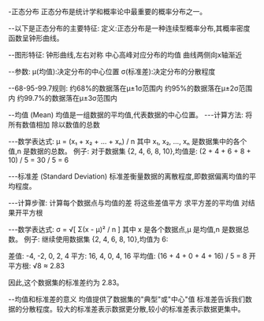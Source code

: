 -正态分布
正态分布是统计学和概率论中最重要的概率分布之一。

--以下是正态分布的主要特征:
定义:正态分布是一种连续型概率分布,其概率密度函数呈钟形曲线。

--图形特征:
钟形曲线,左右对称
中心高峰对应分布的均值
曲线两侧向x轴渐近


--参数:
μ(均值):决定分布的中心位置
σ(标准差):决定分布的分散程度

--68-95-99.7规则:
约68%的数据落在μ±1σ范围内
约95%的数据落在μ±2σ范围内
约99.7%的数据落在μ±3σ范围内


--均值 (Mean)
均值是一组数据的平均值,代表数据的中心位置。
---计算方法:
将所有数值相加
除以数值的总数

---数学表达式:
μ = (x₁ + x₂ + ... + xₙ) / n
其中 x₁, x₂, ..., xₙ 是数据集中的各个值,n 是数据的总数。
例子:
对于数据集 {2, 4, 6, 8, 10},均值是:
(2 + 4 + 6 + 8 + 10) / 5 = 30 / 5 = 6

---标准差 (Standard Deviation)
标准差衡量数据的离散程度,即数据偏离均值的平均程度。

---计算步骤:
计算每个数据点与均值的差
将这些差值平方
求平方差的平均值
对结果开平方根

---数学表达式:
σ = √[ Σ(x - μ)² / n ]
其中 x 是各个数据点,μ 是均值,n 是数据总数。
例子:
继续使用数据集 {2, 4, 6, 8, 10},均值为 6:

差值: -4, -2, 0, 2, 4
平方: 16, 4, 0, 4, 16
平均值: (16 + 4 + 0 + 4 + 16) / 5 = 8
开平方根: √8 ≈ 2.83

因此,这个数据集的标准差约为 2.83。

--均值和标准差的意义
均值提供了数据集的"典型"或"中心"值
标准差告诉我们数据的分散程度。较大的标准差表示数据更分散,较小的标准差表示数据更集中。
